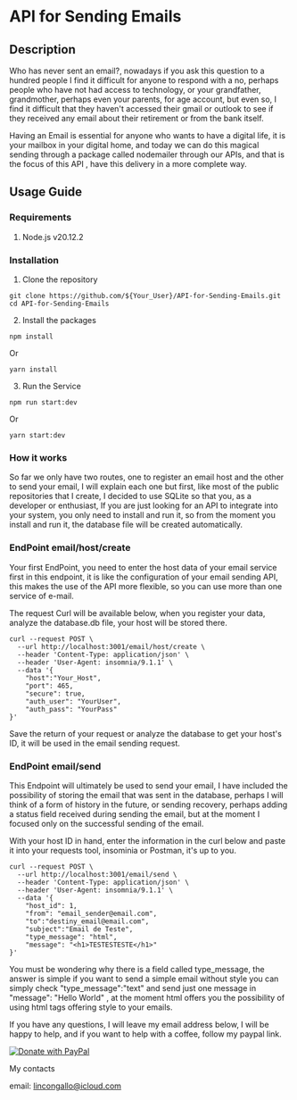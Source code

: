 # API for Sending Emails

## Description

Who has never sent an email?, nowadays if you ask this question to a hundred people I find it difficult for anyone to respond with a no, perhaps people who have not had access to technology, or your grandfather, grandmother, perhaps even your parents, for age account, but even so, I find it difficult that they haven't accessed their gmail or outlook to see if they received any email about their retirement or from the bank itself.

Having an Email is essential for anyone who wants to have a digital life, it is your mailbox in your digital home, and today we can do this magical sending through a package called nodemailer through our APIs, and that is the focus of this API , have this delivery in a more complete way.

## Usage Guide

### Requirements

1. Node.js v20.12.2

### Installation

1. Clone the repository

```Shell
git clone https://github.com/${Your_User}/API-for-Sending-Emails.git
cd API-for-Sending-Emails
```

2. Install the packages

```Shell
npm install
```

Or

```Shell
yarn install
```

3. Run the Service

```Shell
npm run start:dev
```

Or

```Shell
yarn start:dev
```

### How it works

So far we only have two routes, one to register an email host and the other to send your email, I will explain each one but first, like most of the public repositories that I create, I decided to use SQLite so that you, as a developer or enthusiast, If you are just looking for an API to integrate into your system, you only need to install and run it, so from the moment you install and run it, the database file will be created automatically.

### EndPoint email/host/create

Your first EndPoint, you need to enter the host data of your email service first in this endpoint, it is like the configuration of your email sending API, this makes the use of the API more flexible, so you can use more than one service of e-mail.

The request Curl will be available below, when you register your data, analyze the database.db file, your host will be stored there.

```Shell
curl --request POST \
  --url http://localhost:3001/email/host/create \
  --header 'Content-Type: application/json' \
  --header 'User-Agent: insomnia/9.1.1' \
  --data '{
	"host":"Your_Host",
	"port": 465,
	"secure": true,
	"auth_user": "YourUser",
	"auth_pass": "YourPass"
}'
```

Save the return of your request or analyze the database to get your host's ID, it will be used in the email sending request.

### EndPoint email/send

This Endpoint will ultimately be used to send your email, I have included the possibility of storing the email that was sent in the database, perhaps I will think of a form of history in the future, or sending recovery, perhaps adding a status field received during sending the email, but at the moment I focused only on the successful sending of the email.

With your host ID in hand, enter the information in the curl below and paste it into your requests tool, insominia or Postman, it's up to you.

```Shell
curl --request POST \
  --url http://localhost:3001/email/send \
  --header 'Content-Type: application/json' \
  --header 'User-Agent: insomnia/9.1.1' \
  --data '{
	"host_id": 1,
	"from": "email_sender@email.com",
	"to":"destiny_email@email.com",
	"subject":"Email de Teste",
	"type_message": "html",
	"message": "<h1>TESTESTESTE</h1>"
}'
```

You must be wondering why there is a field called type_message, the answer is simple if you want to send a simple email without style you can simply check "type_message":"text" and send just one message in "message": "Hello World" , at the moment html offers you the possibility of using html tags offering style to your emails.

If you have any questions, I will leave my email address below, I will be happy to help, and if you want to help with a coffee, follow my paypal link.

[![Donate with PayPal](https://www.paypalobjects.com/en_US/i/btn/btn_donateCC_LG.gif)](https://www.paypal.com/donate?hosted_button_id=EAM7ZX44FPGUC)

My contacts

email: lincongallo@icloud.com
